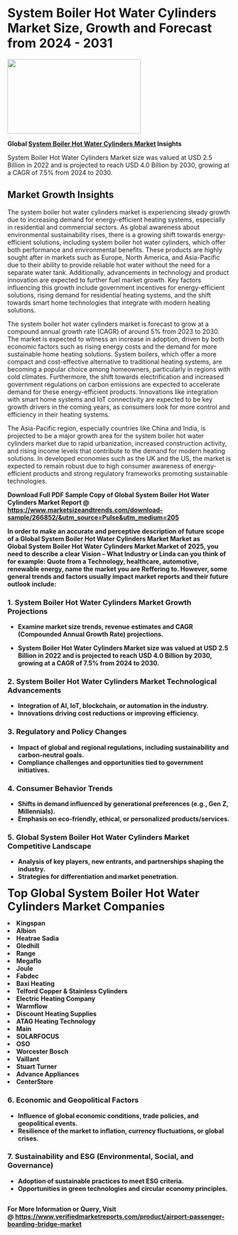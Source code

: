 <H1>System Boiler Hot Water Cylinders Market Size, Growth and Forecast from 2024 - 2031</H1><img class="aligncenter size-medium wp-image-584254" src="https://thirdeyenews.in/wp-content/uploads/2024/09/Global-Market-Research-300x168.jpeg" alt="" width="300" height="168" /><p><strong>Global&nbsp;<a href="https://www.marketsizeandtrends.com/download-sample/266852/&amp;utm_source=Pulse&amp;utm_medium=205">System Boiler Hot Water Cylinders Market</a> Insights</strong></p><p>System Boiler Hot Water Cylinders Market size was valued at USD 2.5 Billion in 2022 and is projected to reach USD 4.0 Billion by 2030, growing at a CAGR of 7.5% from 2024 to 2030.</p><p><h2>Market Growth Insights</h2> <p>The system boiler hot water cylinders market is experiencing steady growth due to increasing demand for energy-efficient heating systems, especially in residential and commercial sectors. As global awareness about environmental sustainability rises, there is a growing shift towards energy-efficient solutions, including system boiler hot water cylinders, which offer both performance and environmental benefits. These products are highly sought after in markets such as Europe, North America, and Asia-Pacific due to their ability to provide reliable hot water without the need for a separate water tank. Additionally, advancements in technology and product innovation are expected to further fuel market growth. Key factors influencing this growth include government incentives for energy-efficient solutions, rising demand for residential heating systems, and the shift towards smart home technologies that integrate with modern heating solutions.</p> <p><strong></strong></p> <p>The system boiler hot water cylinders market is forecast to grow at a compound annual growth rate (CAGR) of around 5% from 2023 to 2030. The market is expected to witness an increase in adoption, driven by both economic factors such as rising energy costs and the demand for more sustainable home heating solutions. System boilers, which offer a more compact and cost-effective alternative to traditional heating systems, are becoming a popular choice among homeowners, particularly in regions with cold climates. Furthermore, the shift towards electrification and increased government regulations on carbon emissions are expected to accelerate demand for these energy-efficient products. Innovations like integration with smart home systems and IoT connectivity are expected to be key growth drivers in the coming years, as consumers look for more control and efficiency in their heating systems.</p> <p>The Asia-Pacific region, especially countries like China and India, is projected to be a major growth area for the system boiler hot water cylinders market due to rapid urbanization, increased construction activity, and rising income levels that contribute to the demand for modern heating solutions. In developed economies such as the UK and the US, the market is expected to remain robust due to high consumer awareness of energy-efficient products and strong regulatory frameworks promoting sustainable technologies.</p> <p><strong></p><p><span class=""><strong>Download Full PDF Sample Copy of Global System Boiler Hot Water Cylinders Market Report</strong> @ <a href="https://www.marketsizeandtrends.com/download-sample/266852/&amp;utm_source=Pulse&amp;utm_medium=205" target="_blank">https://www.marketsizeandtrends.com/download-sample/266852/&amp;utm_source=Pulse&amp;utm_medium=205</a></span></p><p>In order to make an accurate and perceptive description of future scope of a Global&nbsp;System Boiler Hot Water Cylinders Market Market as Global&nbsp;System Boiler Hot Water Cylinders Market Market of 2025, you need to describe a clear Vision &ndash; What Industry or Linda can you think of for example: Quote from a Technology, healthcare, automotive, renewable energy, name the market you are Reffering to. However, some general trends and factors usually impact market reports and their future outlook include:</p><h3>1.&nbsp;<strong>System Boiler Hot Water Cylinders Market Growth Projections</strong></h3><ul><li>Examine market size trends, revenue estimates and CAGR (Compounded Annual Growth Rate) projections.</li><li><p>System Boiler Hot Water Cylinders Market size was valued at USD 2.5 Billion in 2022 and is projected to reach USD 4.0 Billion by 2030, growing at a CAGR of 7.5% from 2024 to 2030.</p></li></ul><h3>2.&nbsp;<strong>System Boiler Hot Water Cylinders Market Technological Advancements</strong></h3><ul><li>Integration of AI, IoT, blockchain, or automation in the industry.</li><li>Innovations driving cost reductions or improving efficiency.</li></ul><h3>3.&nbsp;<strong>Regulatory and Policy Changes</strong></h3><ul><li>Impact of global and regional regulations, including sustainability and carbon-neutral goals.</li><li>Compliance challenges and opportunities tied to government initiatives.</li></ul><h3>4.&nbsp;<strong>Consumer Behavior Trends</strong></h3><ul><li>Shifts in demand influenced by generational preferences (e.g., Gen Z, Millennials).</li><li>Emphasis on eco-friendly, ethical, or personalized products/services.</li></ul><h3>5.&nbsp;<strong>Global System Boiler Hot Water Cylinders Market Competitive Landscape</strong></h3><ul><li>Analysis of key players, new entrants, and partnerships shaping the industry.</li><li>Strategies for differentiation and market penetration.</li></ul><p data-pm-slice="1 1 []"><span style="color: inherit; font-family: inherit; font-size: 25px;">Top Global System Boiler Hot Water Cylinders Market Companies</span></p><div class="" data-test-id=""><p><li>Kingspan</li><li> Albion</li><li> Heatrae Sadia</li><li> Gledhill</li><li> Range</li><li> Megaflo</li><li> Joule</li><li> Fabdec</li><li> Baxi Heating</li><li> Telford Copper & Stainless Cylinders</li><li> Electric Heating Company</li><li> Warmflow</li><li> Discount Heating Supplies</li><li> ATAG Heating Technology</li><li> Main</li><li> SOLARFOCUS</li><li> OSO</li><li> Worcester Bosch</li><li> Vaillant</li><li> Stuart Turner</li><li> Advance Appliances</li><li> CenterStore</li></p></div><h3>6.&nbsp;<strong>Economic and Geopolitical Factors</strong></h3><ul><li>Influence of global economic conditions, trade policies, and geopolitical events.</li><li>Resilience of the market to inflation, currency fluctuations, or global crises.</li></ul><h3>7.&nbsp;<strong>Sustainability and ESG (Environmental, Social, and Governance)</strong></h3><ul><li>Adoption of sustainable practices to meet ESG criteria.</li><li>Opportunities in green technologies and circular economy principles.</li></ul><h2><strong style="font-size: 14px;">For More Information or Query, Visit @&nbsp;</strong><a style="background-color: #ffffff; font-size: 14px;" href="https://www.marketsizeandtrends.com/report/system-boiler-hot-water-cylinders-market/" target="_blank">https://www.verifiedmarketreports.com/product/airport-passenger-boarding-bridge-market</a></h2>
